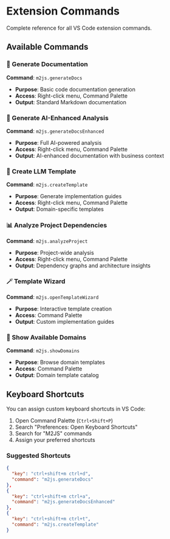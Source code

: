 # Extension Commands

Complete reference for all VS Code extension commands.

## Available Commands

### 📝 Generate Documentation
**Command**: `m2js.generateDocs`
- **Purpose**: Basic code documentation generation
- **Access**: Right-click menu, Command Palette
- **Output**: Standard Markdown documentation

### 🧠 Generate AI-Enhanced Analysis  
**Command**: `m2js.generateDocsEnhanced`
- **Purpose**: Full AI-powered analysis
- **Access**: Right-click menu, Command Palette  
- **Output**: AI-enhanced documentation with business context

### 🎯 Create LLM Template
**Command**: `m2js.createTemplate`
- **Purpose**: Generate implementation guides
- **Access**: Right-click menu, Command Palette
- **Output**: Domain-specific templates

### 📊 Analyze Project Dependencies
**Command**: `m2js.analyzeProject`
- **Purpose**: Project-wide analysis
- **Access**: Right-click menu, Command Palette
- **Output**: Dependency graphs and architecture insights

### 🪄 Template Wizard
**Command**: `m2js.openTemplateWizard`
- **Purpose**: Interactive template creation
- **Access**: Command Palette
- **Output**: Custom implementation guides

### 🎯 Show Available Domains
**Command**: `m2js.showDomains`
- **Purpose**: Browse domain templates
- **Access**: Command Palette
- **Output**: Domain template catalog

## Keyboard Shortcuts

You can assign custom keyboard shortcuts in VS Code:

1. Open Command Palette (`Ctrl+Shift+P`)
2. Search "Preferences: Open Keyboard Shortcuts"
3. Search for "M2JS" commands
4. Assign your preferred shortcuts

### Suggested Shortcuts

```json
{
  "key": "ctrl+shift+m ctrl+d",
  "command": "m2js.generateDocs"
},
{
  "key": "ctrl+shift+m ctrl+a", 
  "command": "m2js.generateDocsEnhanced"
},
{
  "key": "ctrl+shift+m ctrl+t",
  "command": "m2js.createTemplate"
}
```